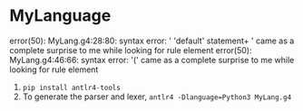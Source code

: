 # MyLanguage
error(50): MyLang.g4:28:80: syntax error: ' 'default' statement+ ' came as a complete surprise to me while looking for rule element error(50): MyLang.g4:46:66: syntax error: '(' came as a complete surprise to me while looking for rule element

1. ```pip install antlr4-tools ```
2. To generate the parser and lexer, ``` antlr4 -Dlanguage=Python3 MyLang.g4 ```